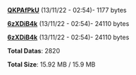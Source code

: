 [**QKPAfPkU**](/data/QKPAfPkU.txt) (13/11/22 - 02:54)- 1177 bytes

[**6zXDiB4k**](/data/6zXDiB4k.txt) (13/11/22 - 02:54)- 24110 bytes

[**6zXDiB4k**](/data/6zXDiB4k.txt) (13/11/22 - 02:54)- 24110 bytes

**Total Datas**: 2820

**Total Size**: 15.92 MB / 15.9 MB
